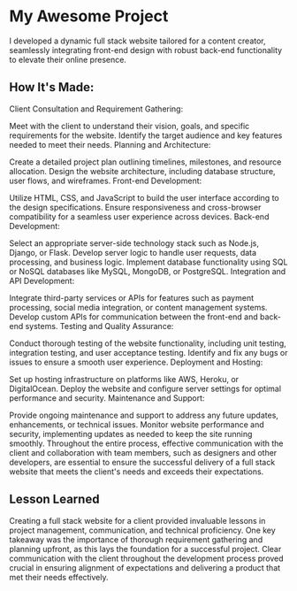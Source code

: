 # My Awesome Project
 I developed a dynamic full stack website tailored for a content creator, seamlessly integrating front-end design with robust back-end functionality to elevate their online presence.

 ## How It's Made:
 Client Consultation and Requirement Gathering:

Meet with the client to understand their vision, goals, and specific requirements for the website.
Identify the target audience and key features needed to meet their needs.
Planning and Architecture:

Create a detailed project plan outlining timelines, milestones, and resource allocation.
Design the website architecture, including database structure, user flows, and wireframes.
Front-end Development:

Utilize HTML, CSS, and JavaScript to build the user interface according to the design specifications.
Ensure responsiveness and cross-browser compatibility for a seamless user experience across devices.
Back-end Development:

Select an appropriate server-side technology stack such as Node.js, Django, or Flask.
Develop server logic to handle user requests, data processing, and business logic.
Implement database functionality using SQL or NoSQL databases like MySQL, MongoDB, or PostgreSQL.
Integration and API Development:

Integrate third-party services or APIs for features such as payment processing, social media integration, or content management systems.
Develop custom APIs for communication between the front-end and back-end systems.
Testing and Quality Assurance:

Conduct thorough testing of the website functionality, including unit testing, integration testing, and user acceptance testing.
Identify and fix any bugs or issues to ensure a smooth user experience.
Deployment and Hosting:

Set up hosting infrastructure on platforms like AWS, Heroku, or DigitalOcean.
Deploy the website and configure server settings for optimal performance and security.
Maintenance and Support:

Provide ongoing maintenance and support to address any future updates, enhancements, or technical issues.
Monitor website performance and security, implementing updates as needed to keep the site running smoothly.
Throughout the entire process, effective communication with the client and collaboration with team members, such as designers and other developers, are essential to ensure the successful delivery of a full stack website that meets the client's needs and exceeds their expectations.

## Lesson Learned 
Creating a full stack website for a client provided invaluable lessons in project management, communication, and technical proficiency. One key takeaway was the importance of thorough requirement gathering and planning upfront, as this lays the foundation for a successful project. Clear communication with the client throughout the development process proved crucial in ensuring alignment of expectations and delivering a product that met their needs effectively. 
